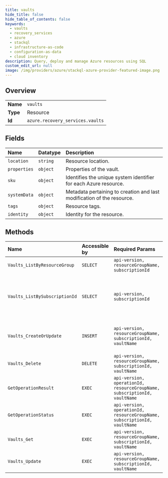 ```yaml
---
title: vaults
hide_title: false
hide_table_of_contents: false
keywords:
  - vaults
  - recovery_services
  - azure    
  - stackql
  - infrastructure-as-code
  - configuration-as-data
  - cloud inventory
description: Query, deploy and manage Azure resources using SQL
custom_edit_url: null
image: /img/providers/azure/stackql-azure-provider-featured-image.png
---
```

  
    

## Overview
<table><tbody>
<tr><td><b>Name</b></td><td><code>vaults</code></td></tr>
<tr><td><b>Type</b></td><td>Resource</td></tr>
<tr><td><b>Id</b></td><td><code>azure.recovery_services.vaults</code></td></tr>
</tbody></table>

## Fields
| Name | Datatype | Description |
|:-----|:---------|:------------|
| `location` | `string` | Resource location. |
| `properties` | `object` | Properties of the vault. |
| `sku` | `object` | Identifies the unique system identifier for each Azure resource. |
| `systemData` | `object` | Metadata pertaining to creation and last modification of the resource. |
| `tags` | `object` | Resource tags. |
| `identity` | `object` | Identity for the resource. |
## Methods
| Name | Accessible by | Required Params | Description |
|:-----|:--------------|:----------------|:------------|
| `Vaults_ListByResourceGroup` | `SELECT` | `api-version, resourceGroupName, subscriptionId` | Retrieve a list of Vaults. |
| `Vaults_ListBySubscriptionId` | `SELECT` | `api-version, subscriptionId` | Fetches all the resources of the specified type in the subscription. |
| `Vaults_CreateOrUpdate` | `INSERT` | `api-version, resourceGroupName, subscriptionId, vaultName` | Creates or updates a Recovery Services vault. |
| `Vaults_Delete` | `DELETE` | `api-version, resourceGroupName, subscriptionId, vaultName` | Deletes a vault. |
| `GetOperationResult` | `EXEC` | `api-version, operationId, resourceGroupName, subscriptionId, vaultName` | Gets the operation result for a resource. |
| `GetOperationStatus` | `EXEC` | `api-version, operationId, resourceGroupName, subscriptionId, vaultName` | Gets the operation status for a resource. |
| `Vaults_Get` | `EXEC` | `api-version, resourceGroupName, subscriptionId, vaultName` | Get the Vault details. |
| `Vaults_Update` | `EXEC` | `api-version, resourceGroupName, subscriptionId, vaultName` | Updates the vault. |
